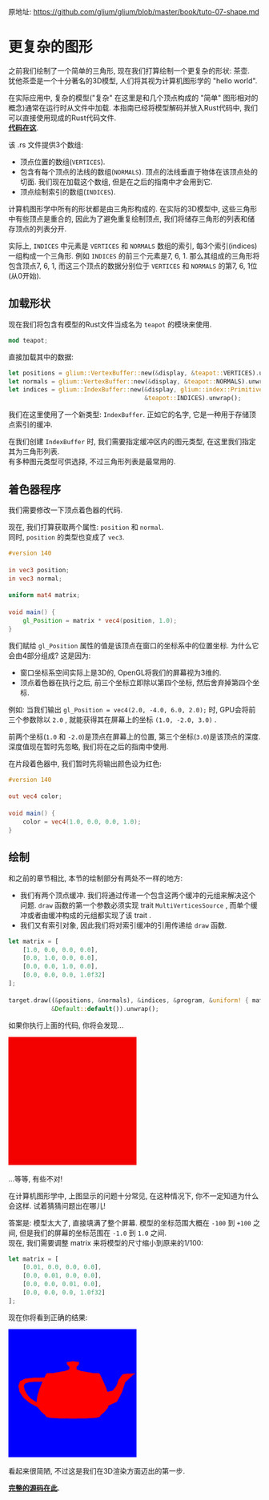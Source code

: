 

原地址: <https://github.com/glium/glium/blob/master/book/tuto-07-shape.md>

# 更复杂的图形

之前我们绘制了一个简单的三角形, 现在我们打算绘制一个更复杂的形状: 茶壶.  
犹他茶壶是一个十分著名的3D模型, 人们将其视为计算机图形学的 "hello world".  

在实际应用中, 复杂的模型("复杂" 在这里是和几个顶点构成的 "简单" 图形相对的概念)通常在运行时从文件中加载. 本指南已经将模型解码并放入Rust代码中, 我们可以直接使用现成的Rust代码文件.  
[**代码在这**](https://github.com/glium/glium/blob/master/book/tuto-07-teapot.rs).

该 .rs 文件提供3个数组:  

 - 顶点位置的数组(`VERTICES`).  
 - 包含有每个顶点的法线的数组(`NORMALS`). 顶点的法线垂直于物体在该顶点处的切面. 我们现在加载这个数组, 但是在之后的指南中才会用到它.  
 - 顶点绘制索引的数组(`INDICES`).  

计算机图形学中所有的形状都是由三角形构成的. 在实际的3D模型中, 这些三角形中有些顶点是重合的, 因此为了避免重复绘制顶点, 我们将储存三角形的列表和储存顶点的列表分开.  

实际上, `INDICES` 中元素是 `VERTICES` 和 `NORMALS` 数组的索引, 每3个索引(indices)一组构成一个三角形. 例如 `INDICES` 的前三个元素是7, 6, 1. 那么其组成的三角形将包含顶点7, 6, 1, 而这三个顶点的数据分别位于 `VERTICES` 和 `NORMALS` 的第7, 6, 1位(从0开始).  

## 加载形状

现在我们将包含有模型的Rust文件当成名为 `teapot` 的模块来使用.  

```rust
mod teapot;
```

直接加载其中的数据:  

```rust
let positions = glium::VertexBuffer::new(&display, &teapot::VERTICES).unwrap();
let normals = glium::VertexBuffer::new(&display, &teapot::NORMALS).unwrap();
let indices = glium::IndexBuffer::new(&display, glium::index::PrimitiveType::TrianglesList,
                                      &teapot::INDICES).unwrap();
```

我们在这里使用了一个新类型: `IndexBuffer`. 正如它的名字, 它是一种用于存储顶点索引的缓冲.  

在我们创建 `IndexBuffer` 时, 我们需要指定缓冲区内的图元类型, 在这里我们指定其为三角形列表.  
有多种图元类型可供选择, 不过三角形列表是最常用的.  

## 着色器程序

我们需要修改一下顶点着色器的代码.  

现在, 我们打算获取两个属性: `position` 和 `normal`.   
同时, `position` 的类型也变成了 `vec3`.   

```glsl
#version 140

in vec3 position;
in vec3 normal;

uniform mat4 matrix;

void main() {
    gl_Position = matrix * vec4(position, 1.0);
}
```

我们赋给 `gl_Position` 属性的值是该顶点在窗口的坐标系中的位置坐标. 为什么它会由4部分组成? 这是因为:   

 - 窗口坐标系空间实际上是3D的, OpenGL将我们的屏幕视为3维的.  
 - 顶点着色器在执行之后, 前三个坐标立即除以第四个坐标, 然后舍弃掉第四个坐标.  

例如: 当我们输出 `gl_Position = vec4(2.0, -4.0, 6.0, 2.0);` 时, GPU会将前三个参数除以 `2.0` , 就能获得其在屏幕上的坐标 `(1.0, -2.0, 3.0)` .  

前两个坐标(`1.0` 和 `-2.0`)是顶点在屏幕上的位置, 第三个坐标(`3.0`)是该顶点的深度. 深度值现在暂时先忽略, 我们将在之后的指南中使用.  

在片段着色器中, 我们暂时先将输出颜色设为红色:  

```glsl
#version 140

out vec4 color;

void main() {
    color = vec4(1.0, 0.0, 0.0, 1.0);
}
```

## 绘制

和之前的章节相比, 本节的绘制部分有两处不一样的地方:  

 - 我们有两个顶点缓冲. 我们将通过传递一个包含这两个缓冲的元组来解决这个问题. `draw` 函数的第一个参数必须实现 trait `MultiVerticesSource` , 而单个缓冲或者由缓冲构成的元组都实现了该 trait .  
 - 我们又有索引对象, 因此我们将对索引缓冲的引用传递给 `draw` 函数.  

```rust
let matrix = [
    [1.0, 0.0, 0.0, 0.0],
    [0.0, 1.0, 0.0, 0.0],
    [0.0, 0.0, 1.0, 0.0],
    [0.0, 0.0, 0.0, 1.0f32]
];

target.draw((&positions, &normals), &indices, &program, &uniform! { matrix: matrix },
            &Default::default()).unwrap();
```

如果你执行上面的代码, 你将会发现...

![结果](tuto-07-wrong.png)

...等等, 有些不对!

在计算机图形学中, 上图显示的问题十分常见, 在这种情况下, 你不一定知道为什么会这样. 试着猜猜问题出在哪儿!  

答案是: 模型太大了, 直接填满了整个屏幕. 模型的坐标范围大概在 `-100` 到 `+100` 之间, 但是我们的屏幕的坐标范围在 `-1.0` 到 `1.0` 之间.  
现在, 我们需要调整 matrix 来将模型的尺寸缩小到原来的1/100:  

```rust
let matrix = [
    [0.01, 0.0, 0.0, 0.0],
    [0.0, 0.01, 0.0, 0.0],
    [0.0, 0.0, 0.01, 0.0],
    [0.0, 0.0, 0.0, 1.0f32]
];
```

现在你将看到正确的结果:  

![正确的结果](tuto-07-correct.png)

看起来很简陋, 不过这是我们在3D渲染方面迈出的第一步.  

**[完整的源码在此](https://github.com/glium/glium/blob/master/examples/tutorial-07.rs).**
